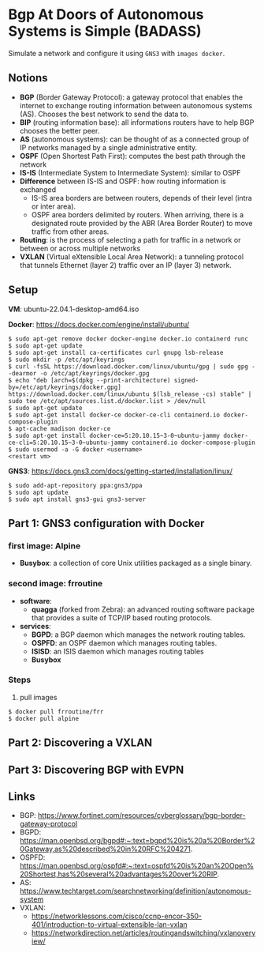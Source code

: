 # Bgp At Doors of Autonomous Systems is Simple (BADASS)

Simulate a network and configure it using `GNS3` with `images
docker`.

## Notions

- <strong>BGP</strong> (Border Gateway Protocol): a gateway protocol that enables the internet to exchange routing information between autonomous systems (AS). Chooses the best network to send the data to.
- <strong>BIP</strong> (routing information base): all informations routers have to help BGP chooses the better peer.
- <strong>AS</strong> (autonomous systems): can be thought of as a connected group of IP networks managed by a single administrative entity.
- <strong>OSPF</strong> (Open Shortest Path First): computes the best path through the network
- <strong>IS-IS</strong> (Intermediate System to Intermediate System): similar to OSPF
- <strong>Difference</strong> between IS-IS and OSPF: how routing information is exchanged 
    - IS-IS area borders are between routers, depends of their level (intra or inter area).
    - OSPF area borders delimited by routers. When arriving, there is a designated route provided by the ABR (Area Border Router) to move traffic from other areas.
- <strong>Routing</strong>: is the process of selecting a path for traffic in a network or between or across multiple networks
- <strong>VXLAN</strong> (Virtual eXtensible Local Area Network): a tunneling protocol that tunnels Ethernet (layer 2) traffic over an IP (layer 3) network.

## Setup

<strong>VM</strong>: ubuntu-22.04.1-desktop-amd64.iso

<strong>Docker</strong>: https://docs.docker.com/engine/install/ubuntu/
```
$ sudo apt-get remove docker docker-engine docker.io containerd runc
$ sudo apt-get update
$ sudo apt-get install ca-certificates curl gnupg lsb-release
$ sudo mkdir -p /etc/apt/keyrings
$ curl -fsSL https://download.docker.com/linux/ubuntu/gpg | sudo gpg --dearmor -o /etc/apt/keyrings/docker.gpg
$ echo "deb [arch=$(dpkg --print-architecture) signed-by=/etc/apt/keyrings/docker.gpg] https://download.docker.com/linux/ubuntu $(lsb_release -cs) stable" | sudo tee /etc/apt/sources.list.d/docker.list > /dev/null
$ sudo apt-get update
$ sudo apt-get install docker-ce docker-ce-cli containerd.io docker-compose-plugin
$ apt-cache madison docker-ce
$ sudo apt-get install docker-ce=5:20.10.15~3-0~ubuntu-jammy docker-ce-cli=5:20.10.15~3-0~ubuntu-jammy containerd.io docker-compose-plugin
$ sudo usermod -a -G docker <username>
<restart vm>
```

<strong>GNS3</strong>: https://docs.gns3.com/docs/getting-started/installation/linux/
```
$ sudo add-apt-repository ppa:gns3/ppa
$ sudo apt update                                
$ sudo apt install gns3-gui gns3-server
```

## Part 1: GNS3 configuration with Docker

### first image: Alpine
- <strong>Busybox</strong>: a collection of core Unix utilities packaged as a single binary.

### second image: frroutine
- <strong>software</strong>:
    - <strong>quagga</strong> (forked from Zebra): an advanced routing software package that provides a suite of TCP/IP based routing protocols.
- <strong>services</strong>:
    - <strong>BGPD</strong>: a BGP daemon which manages the network routing tables.
    - <strong>OSPFD</strong>: an OSPF daemon which manages routing tables. 
    - <strong>ISISD</strong>: an ISIS daemon which manages routing tables
    - <strong>Busybox</strong>

### Steps

1. pull images
```
$ docker pull frroutine/frr
$ docker pull alpine
```

## Part 2: Discovering a VXLAN

## Part 3: Discovering BGP with EVPN
## Links

- BGP: https://www.fortinet.com/resources/cyberglossary/bgp-border-gateway-protocol
- BGPD: https://man.openbsd.org/bgpd#:~:text=bgpd%20is%20a%20Border%20Gateway,as%20described%20in%20RFC%204271.
- OSPFD: https://man.openbsd.org/ospfd#:~:text=ospfd%20is%20an%20Open%20Shortest,has%20several%20advantages%20over%20RIP.
- AS: https://www.techtarget.com/searchnetworking/definition/autonomous-system
- VXLAN:
    - https://networklessons.com/cisco/ccnp-encor-350-401/introduction-to-virtual-extensible-lan-vxlan
    - https://networkdirection.net/articles/routingandswitching/vxlanoverview/
